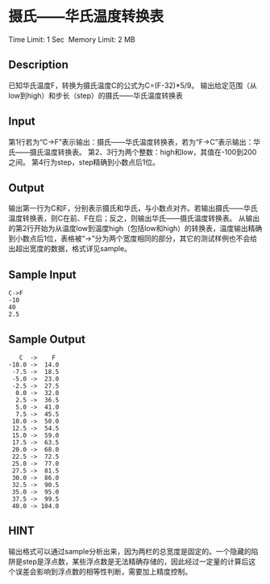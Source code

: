 # 摄氏——华氏温度转换表
Time Limit: 1 Sec  Memory Limit: 2 MB


## Description
已知华氏温度F，转换为摄氏温度C的公式为C=(F-32)*5/9。
输出给定范围（从low到high）和步长（step）的摄氏——华氏温度转换表

## Input
第1行若为“C->F”表示输出：摄氏——华氏温度转换表，若为“F->C”表示输出：华氏——摄氏温度转换表。
第2、3行为两个整数：high和low，其值在-100到200之间。
第4行为step，step精确到小数点后1位。

## Output
输出第一行为C和F，分别表示摄氏和华氏，与小数点对齐。若输出摄氏——华氏温度转换表，则C在前、F在后；反之，则输出华氏——摄氏温度转换表。
从输出的第2行开始为从温度low到温度high（包括low和high）的转换表，温度输出精确到小数点后1位，表格被“->”分为两个宽度相同的部分，其它的测试样例也不会给出超出宽度的数据，格式详见sample。

## Sample Input
```
C->F
-10
40
2.5
```
## Sample Output
```
   C  ->    F
-10.0 ->  14.0
 -7.5 ->  18.5
 -5.0 ->  23.0
 -2.5 ->  27.5
  0.0 ->  32.0
  2.5 ->  36.5
  5.0 ->  41.0
  7.5 ->  45.5
 10.0 ->  50.0
 12.5 ->  54.5
 15.0 ->  59.0
 17.5 ->  63.5
 20.0 ->  68.0
 22.5 ->  72.5
 25.0 ->  77.0
 27.5 ->  81.5
 30.0 ->  86.0
 32.5 ->  90.5
 35.0 ->  95.0
 37.5 ->  99.5
 40.0 -> 104.0

```

## HINT
输出格式可以通过sample分析出来，因为两栏的总宽度是固定的。一个隐藏的陷阱是step是浮点数，某些浮点数是无法精确存储的，因此经过一定量的计算后这个误差会影响到浮点数的相等性判断，需要加上精度控制。